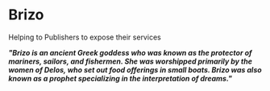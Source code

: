 # Brizo

Helping to Publishers to expose their services

___"Brizo is an ancient Greek goddess who was known as the protector of mariners, sailors, and fishermen. 
She was worshipped primarily by the women of Delos, who set out food offerings in small boats. Brizo was also known as a prophet specializing in the interpretation of dreams."___


